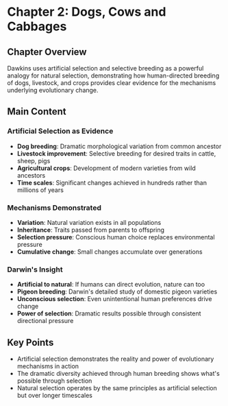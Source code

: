 # Chapter 2: Dogs, Cows and Cabbages

## Chapter Overview
Dawkins uses artificial selection and selective breeding as a powerful analogy for natural selection, demonstrating how human-directed breeding of dogs, livestock, and crops provides clear evidence for the mechanisms underlying evolutionary change.

## Main Content

### Artificial Selection as Evidence
- **Dog breeding**: Dramatic morphological variation from common ancestor
- **Livestock improvement**: Selective breeding for desired traits in cattle, sheep, pigs
- **Agricultural crops**: Development of modern varieties from wild ancestors
- **Time scales**: Significant changes achieved in hundreds rather than millions of years

### Mechanisms Demonstrated
- **Variation**: Natural variation exists in all populations
- **Inheritance**: Traits passed from parents to offspring
- **Selection pressure**: Conscious human choice replaces environmental pressure
- **Cumulative change**: Small changes accumulate over generations

### Darwin's Insight
- **Artificial to natural**: If humans can direct evolution, nature can too
- **Pigeon breeding**: Darwin's detailed study of domestic pigeon varieties
- **Unconscious selection**: Even unintentional human preferences drive change
- **Power of selection**: Dramatic results possible through consistent directional pressure

## Key Points
- Artificial selection demonstrates the reality and power of evolutionary mechanisms in action
- The dramatic diversity achieved through human breeding shows what's possible through selection
- Natural selection operates by the same principles as artificial selection but over longer timescales